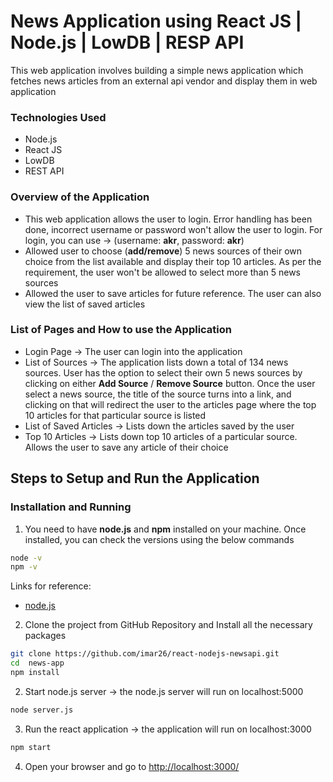 # News Application using React JS | Node.js | LowDB | RESP API

This web application involves building a simple news application which fetches news articles from an external api vendor and display them in web application

### Technologies Used
* Node.js
* React JS
* LowDB
* REST API

### Overview of the Application
* This web application allows the user to login. Error handling has been done, incorrect username or password won't allow the user to login. For login, you can use -> (username: **akr**, password: **akr**)
* Allowed user to choose (**add/remove**) 5 news sources of their own choice from the list available and display their top 10 articles. As per the requirement, the user won't be allowed to select more than 5 news sources
* Allowed the user to save articles for future reference. The user can also view the list of saved articles

### List of Pages and How to use the Application
* Login Page -> The user can login into the application
* List of Sources -> The application lists down a total of 134 news sources. User has the option to select their own 5 news sources by clicking on either **Add Source** / **Remove Source** button. Once the user select a news source, the title of the source turns into a link, and clicking on that will redirect the user to the articles page where the top 10 articles for that particular source is listed
* List of Saved Articles -> Lists down the articles saved by the user
* Top 10 Articles -> Lists down top 10 articles of a particular source. Allows the user to save any article of their choice

## Steps to Setup and Run the Application

### Installation and Running
1. You need to have **node.js** and **npm** installed on your machine. Once installed, you can check the versions using the below commands

```sh
node -v
npm -v
```
Links for reference:
* [node.js](https://nodejs.org/en/download/package-manager/)

2. Clone the project from GitHub Repository and Install all the necessary packages

```sh
git clone https://github.com/imar26/react-nodejs-newsapi.git
cd  news-app
npm install
```

2. Start node.js server -> the node.js server will run on localhost:5000

```sh
node server.js
```

3. Run the react application -> the application will run on localhost:3000

```sh
npm start
```

4. Open your browser and go to [http://localhost:3000/](http://localhost:3000/)
